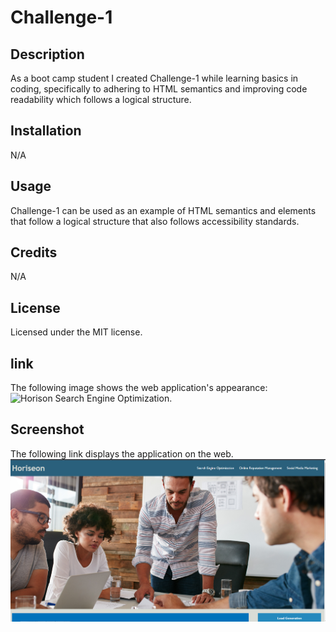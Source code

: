 # Challenge-1

## Description
As a boot camp student I created Challenge-1 while learning basics in coding, specifically to adhering to HTML semantics and improving code readability which follows a logical structure.
## Installation
N/A
## Usage
Challenge-1 can be used as an example of HTML semantics and elements that follow a logical structure that also follows accessibility standards.
## Credits
N/A
## License
Licensed under the MIT license.
## link
The following image shows the web application's appearance:
![Horison Search Engine Optimization.](https://ll8719.github.io/Challenge-1/)

## Screenshot
The following link displays the application on the web.
![screenshot](./assets/images/Screenshot%202022-12-19%20215941.png)
